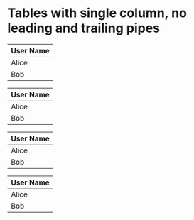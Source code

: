 # Tables with single column, no leading and trailing pipes

| User Name |
| --------- |
| Alice     |
| Bob       |

User Name |
--------- |
Alice     |
Bob       |

| User Name
| ---------
| Alice
| Bob

| User Name
--------- |
| Alice
Bob       |
